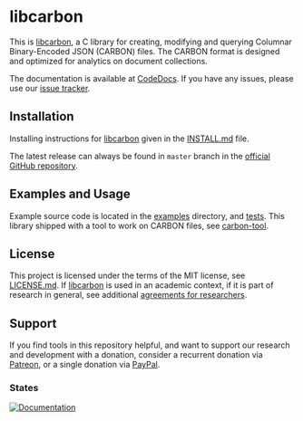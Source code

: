 # libcarbon

This is [libcarbon](https://github.com/protolabs/libcarbon), a C library for creating, modifying and querying 
Columnar Binary-Encoded JSON (CARBON) files. The CARBON format is designed and optimized for analytics on document collections.

The documentation is available at [CodeDocs](https://codedocs.xyz/protolabs/libcarbon/). If you have any issues, please 
use our [issue tracker](https://github.com/protolabs/libcarbon/issues).

## Installation

Installing instructions for [libcarbon](https://github.com/protolabs/libcarbon) given in the [INSTALL.md](INSTALL.md) 
file. 

The latest release can always be found in `master` branch in the 
[official GitHub repository](https://github.com/protolabs/libcarbon).

## Examples and Usage

Example source code is located in the [examples](examples) directory, and [tests](tests). This library shipped with a 
tool to work on CARBON files, see [carbon-tool](tools/carbon/). 

## License

This project is licensed under the terms of the MIT license, see 
[LICENSE.md](https://github.com/protolabs/libcarbon/blob/master/LICENSE). If [libcarbon](https://github.com/protolabs/libcarbon) is used in an academic context, if it is part of research in general, see additional [agreements for researchers](FOR-RESEARCHERS.md). 


## Support

If you find tools in this repository helpful, and want to support our research and development with a donation,
consider a recurrent donation via [Patreon](patreon.com/pinnecke), or a single donation via 
[PayPal](http://paypal.me/MarcusPinnecke).

### States

[![Documentation](https://codedocs.xyz/protolabs/libcarbon.svg)](https://codedocs.xyz/protolabs/libcarbon/)